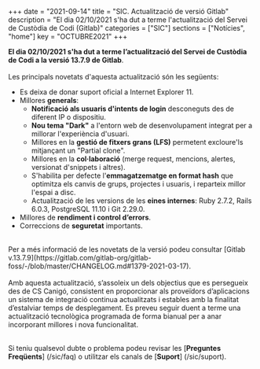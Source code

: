+++
date        = "2021-09-14"
title       = "SIC. Actualització de versió Gitlab"
description = "El dia 02/10/2021 s'ha dut a terme l'actualització del Servei de Custòdia de Codi (Gitlab)"
categories  = ["SIC"]
sections    = ["Notícies", "home"]
key         = "OCTUBRE2021"
+++

**El dia 02/10/2021 s'ha dut a terme l’actualització del Servei de Custòdia de Codi a la versió 13.7.9 de Gitlab**.
<br>
<br>
Les principals novetats d'aquesta actualització són les següents:
<br>

* Es deixa de donar suport oficial a Internet Explorer 11.
* Millores **generals**:
    * **Notificació als usuaris d'intents de login** desconeguts des de diferent IP o dispositiu.
    * **Nou tema "Dark"** a l'entorn web de desenvolupament integrat per a millorar l'experiència d'usuari.
	* Millores en la **gestió de fitxers grans (LFS)** permetent excloure'ls mitjançant un "Partial clone".
	* Millores en la **col·laboració** (merge request, mencions, alertes, versionat d'snippets i altres).
	* S'habilita per defecte l'**emmagatzematge en format hash** que optimitza els canvis de grups, projectes i usuaris, i reparteix millor l'espai a disc.
    * Actualització de les versions de les **eines internes**: Ruby 2.7.2, Rails 6.0.3, PostgreSQL 11.10 i Git 2.29.0.
* Millores de **rendiment i control d’errors**.
* Correccions de **seguretat** importants.

<br>
Per a més informació de les novetats de la versió podeu consultar [Gitlab v.13.7.9](https://gitlab.com/gitlab-org/gitlab-foss/-/blob/master/CHANGELOG.md#1379-2021-03-17).
<br>
<br>
Amb aquesta actualització, s’assoleix un dels objectius que es persegueix des de CS Canigó, consistent en proporcionar als
proveïdors d’aplicacions un sistema de integració continua actualitzats i estables amb la finalitat d’estalviar temps de desplegament.
Es preveu seguir duent a terme una actualització tecnològica programada de forma bianual per a anar incorporant
millores i nova funcionalitat.
<br>
<br>

Si teniu qualsevol dubte o problema podeu revisar les [**Preguntes Freqüents**] (/sic/faq) o utilitzar els canals de [**Suport**] (/sic/suport).